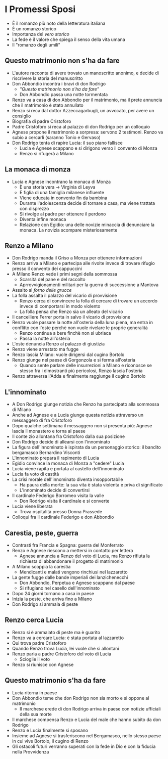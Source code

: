 # I Promessi Sposi

- È il romanzo più noto della letteratura italiana
- È un romanzo storico
- Importanza del *vero storico*
- La fede è il valore che spiega il senso della vita umana
- Il "romanzo degli umili"

## Questo matrimonio non s'ha da fare

- L'autore racconta di avere trovato un manoscritto anonimo, e decide di riscrivere la storia del manuscritto
- Don Abbondio incontra i bravi di don Rodrigo
	- *"Questo matrimonio non s'ha da fare"*
	- Don Abbondio passa una notte tormentata
- Renzo va a casa di don Abbondio per il matrimonio, ma il prete annuncia che il matrimonio è stato annullato
- Renzo si reca dal dottor Azzeccagarbugli, un avvocato, per avere un consiglio
- Biografia di padre Cristoforo
- Padre Cristoforo si reca al palazzo di don Rodrigo per un colloquio
- Agnese propone il matrimonio a sorpresa: servono 2 testimoni. Renzo va subio a cercarli (saranno Tonio e Gervaso)
- Don Rodrigo tenta di rapire Lucia: il suo piano fallisce
	- Lucia e Agnese scappano e si dirigono verso il convento di Monza
	- Renzo si rifugerà a Milano

## La monaca di monza

- Lucia e Agnese incontrano la monaca di Monza
	- È una storia vera → Virginia di Leyva
	- È figlia di una famiglia milanese influente
	- Viene educata in convento fin da bambina
	- Durante l'adolescenza decide di tornare a casa, ma viene trattata con disprezzo
	- Si rivolge al padre per ottenere il perdono
	- Diventa infine monaca
	- Relazione con Egidio: una delle novizie minaccia di denunciare la monaca. La novizia scompare misteriosamente

## Renzo a Milano

- Don Rodrigo manda il Griso a Monza per ottenere informazioni
- Renzo arriva a Milano e partecipa alle rivolte invece di trovare rifugio presso il convento dei cappuccini
- A Milano Renzo vede i primi segni della sommossa
	- Scarsità del pane e del raccolto
	- Aprrovvigionamenti militari per la guerra di successione a Mantova
- Assalto al *forno delle grucce*
- La folla assalta il palazzo del vicario di provvisione
	- Renzo cerca di convincere la folla di cercare di trovare un accordo invece di comportarsi in modo violento
	- La folla pensa che Renzo sia un alleato del vicario
- Il cancelliere Ferrer porta in salvo il vicario di provvisione
- Renzo vuole passare la notte all'osteria della luna piena, ma entra in conflitto con l'oste perchè non vuole rivelare le proprie generalità
	- Renzo continua a bere finchè non si ubriaca
	- Passa la notte all'osteria
- L'oste denuncia Renzo al palazzo di giustizia
- Renzo viene arrestato ma fugge
- Renzo lascia Milano: vuole dirigersi dal cugino Bortolo
- Renzo giunge nel paese di Gorgonzola e si ferma all'osteria
	- Quando sente parlare delle insurrezioni a Milano e riconosce se stesso fra i dimostranti più pericolosi, Renzo lascia l'osteria
- Renzo attraversa l'Adda e finalmente raggiunge il cugino Bortolo

## L'innominato

- A Don Rodrigo giunge notizia che Renzo ha partecipato alla sommossa di Milano
- Anche ad Agnese e a Lucia giunge questa notizia attraverso un messaggero di fra Cristoforo
- Dopo qualche settimana il messaggero non si presenta più: Agnese lascia il monastero e torna al paese
- Il conte zio allontana fra Cristoforo dalla sua posizione
- Don Rodrigo decide di allearsi con l'innominato
- La figura dell'innominato è ispirata da un personaggio storico: il bandito bergamasco Bernardino Visconti
- L'innominato prepara il rapimento di Lucia
- Egidio convince la monaca di Monza a "cedere" Lucia
- Lucia viene rapita e portata al castello dell'innominato
- Lucia fa voto di castità
- La crisi morale dell'innominato diventa insopportabile
	- Ha paura della morte: la sua vita è stata violenta e priva di significato
	- L'innominato decide di convertirsi
- Il cardinale Federigo Borromeo visita la valle
	- Don Rodrigo visita il cardinale e si converte
- Lucia viene liberata
	- Trova ospitalità presso Donna Prassede
- Colloqui fra il cardinale Federigo e don Abbondio

## Carestia, peste, guerra

- Contrasti fra Francia e Spagna: guerra del Monferrato
- Renzo e Agnese riescono a mettersi in contatto per lettera
	- Agnese annuncia a Renzo del voto di Lucia, ma Renzo rifiuta la richiesta di abbandonare il progetto di matrimonio
- A Milano scoppia la carestia
	- Mendicanti e malati vengono rinchiusi nel lazzaretto
- La gente fugge dalle bande imperiali dei lanzichenecchi
	- Don Abbondio, Perpetua e Agnese scappano dal paese
	- Si rifugiano nel casello dell'innominato
- Dopo 24 giorni tornano a casa in paese
- Inizia la peste, che arriva fino a Milano
- Don Rodrigo si ammala di peste

## Renzo cerca Lucia

- Renzo si è ammalato di peste ma è guarito
- Renzo va a cercare Lucia: è stata portata al lazzaretto
- Qui trova padre Cristoforo
- Quando Renzo trova Lucia, lei vuole che si allontani
- Renzo parla a padre Cristoforo del voto di Lucia
	- Scioglie il voto
- Renzo si riunisce con Agnese

## Questo matrimonio s'ha da fare

- Lucia ritorna in paese
- Don Abbondio teme che don Rodrigo non sia morto e si oppone al matrimonio
	- Il marchese erede di don Rodrigo arriva in paese con notizie ufficiali della sua morte
- Il marchese compensa Renzo e Lucia del male che hanno subito da don Rodrigo
- Renzo e Lucia finalmente si sposano
- Insieme ad Agnese si trasferiscono nel Bergamasco, nello stesso paese in cui vive Bortolo, il cugino di Renzo
- Gli ostacoli futuri verranno superati con la fede in Dio e con la fiducia nella Provvidenza